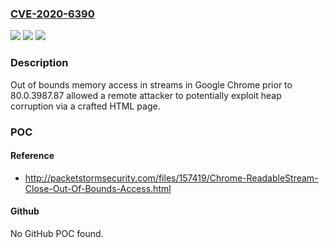 ### [CVE-2020-6390](https://cve.mitre.org/cgi-bin/cvename.cgi?name=CVE-2020-6390)
![](https://img.shields.io/static/v1?label=Product&message=Chrome&color=blue)
![](https://img.shields.io/static/v1?label=Version&message=%3C%2080.0.3987.87%20&color=brighgreen)
![](https://img.shields.io/static/v1?label=Vulnerability&message=Out%20of%20bounds%20memory%20access&color=brighgreen)

### Description

Out of bounds memory access in streams in Google Chrome prior to 80.0.3987.87 allowed a remote attacker to potentially exploit heap corruption via a crafted HTML page.

### POC

#### Reference
- http://packetstormsecurity.com/files/157419/Chrome-ReadableStream-Close-Out-Of-Bounds-Access.html

#### Github
No GitHub POC found.

